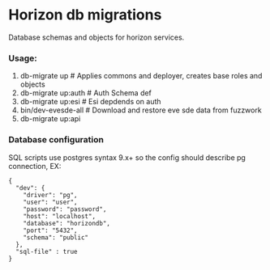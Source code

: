 # Horizon db migrations
Database schemas and objects for horizon services. 
### Usage:
1. db-migrate up # Applies commons and deployer, creates base roles and objects
2. db-migrate up:auth # Auth Schema def
3. db-migrate up:esi # Esi depdends on auth
4. bin/dev-evesde-all # Download and restore eve sde data from fuzzwork
5.  db-migrate up:api
### Database configuration
SQL scripts use postgres syntax 9.x+ so the config should describe pg connection, EX:
```
{
  "dev": {
    "driver": "pg",
    "user": "user",
    "password": "password",
    "host": "localhost",
    "database": "horizondb",
    "port": "5432",
    "schema": "public"
  },
  "sql-file" : true
}
``` 
